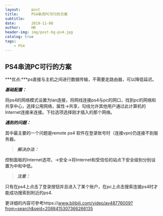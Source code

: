 ```yaml
---
layout:     post
title:      PS4串流PC可行的方案
subtitle:   
date:       2019-11-08
author:     HB
header-img: img/post-bg-ps4.jpg
catalog: true
tags:
    - PS4
---
```



## PS4串流PC可行的方案
***优点:***ps直接与主机之间进行数据传输，不需要走路由器，可以降低延迟。


***基础配置：***

将ps4的网络模式设置为lan连接，将网线连接ps4与pc的网口，找到pc的网络和共享中心，选择公用网络，属性->共享，勾线允许其他用户通过此计算机的Internet连接来连接。下拉选项选择刚才插入的那个网络。


***遇到的问题：***

其中最主要的一个问题是remote ps4 软件在登录账号时（连接vpn)仍连接不到服务器。

>***解决办法：***

控制面板的Internet选项，->安全->将Internet和受信任的站点下安全级别分别设置为中和中低。


>***注意：***

只有在ps4上点击了登录按钮并且进入了某个账户，在pc上点击搜索连接ps4时才能成功搜索到附近的ps4.


更详细的内容可參考https://www.bilibili.com/video/av48776009?from=search&seid=2088415307366266135
